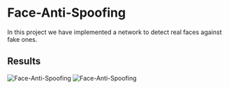 # Face-Anti-Spoofing
In this project we have implemented a network to detect real faces against fake ones.

## Results
![Face-Anti-Spoofing](SampleOutput/realGif.gif)
![Face-Anti-Spoofing](SampleOutput/fakeGif.gif)
